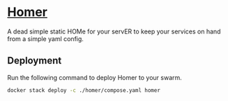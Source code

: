 # [Homer](https://homer-demo.netlify.app/)

A dead simple static HOMe for your servER to keep your services on hand from a simple yaml config.

## Deployment

Run the following command to deploy Homer to your swarm.

```bash
docker stack deploy -c ./homer/compose.yaml homer
```
